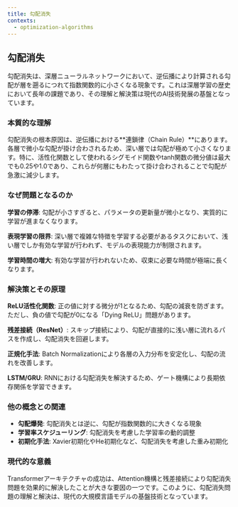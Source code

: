 ```yaml
---
title: 勾配消失
contexts:
  - optimization-algorithms
---
```


<Context name="optimization-algorithms">

## 勾配消失

勾配消失は、深層ニューラルネットワークにおいて、逆伝播により計算される勾配が層を遡るにつれて指数関数的に小さくなる現象です。これは深層学習の歴史において長年の課題であり、その理解と解決策は現代のAI技術発展の基盤となっています。

### 本質的な理解

勾配消失の根本原因は、逆伝播における**連鎖律（Chain Rule）**にあります。各層で微小な勾配が掛け合わされるため、深い層では勾配が極めて小さくなります。特に、活性化関数として使われるシグモイド関数やtanh関数の微分値は最大でも0.25や1.0であり、これらが何層にもわたって掛け合わされることで勾配が急激に減少します。

### なぜ問題となるのか

**学習の停滞**: 勾配が小さすぎると、パラメータの更新量が微小となり、実質的に学習が進まなくなります。

**表現学習の限界**: 深い層で複雑な特徴を学習する必要があるタスクにおいて、浅い層でしか有効な学習が行われず、モデルの表現能力が制限されます。

**学習時間の増大**: 有効な学習が行われないため、収束に必要な時間が極端に長くなります。

### 解決策とその原理

**ReLU活性化関数**: 正の値に対する微分が1となるため、勾配の減衰を防ぎます。ただし、負の値で勾配が0になる「Dying ReLU」問題があります。

**残差接続（ResNet）**: スキップ接続により、勾配が直接的に浅い層に流れるパスを作成し、勾配消失を回避します。

**正規化手法**: Batch Normalizationにより各層の入力分布を安定化し、勾配の流れを改善します。

**LSTM/GRU**: RNNにおける勾配消失を解決するため、ゲート機構により長期依存関係を学習できます。

### 他の概念との関連

- **勾配爆発**: 勾配消失とは逆に、勾配が指数関数的に大きくなる現象
- **学習率スケジューリング**: 勾配消失を考慮した学習率の動的調整
- **初期化手法**: Xavier初期化やHe初期化など、勾配消失を考慮した重み初期化

### 現代的な意義

Transformerアーキテクチャの成功は、Attention機構と残差接続により勾配消失問題を効果的に解決したことが大きな要因の一つです。このように、勾配消失問題の理解と解決は、現代の大規模言語モデルの基盤技術となっています。

</Context>

